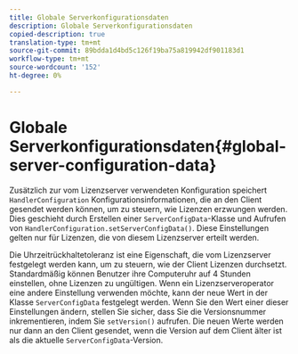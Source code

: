 ```yaml
---
title: Globale Serverkonfigurationsdaten
description: Globale Serverkonfigurationsdaten
copied-description: true
translation-type: tm+mt
source-git-commit: 89bdda1d4bd5c126f19ba75a819942df901183d1
workflow-type: tm+mt
source-wordcount: '152'
ht-degree: 0%

---
```



# Globale Serverkonfigurationsdaten{#global-server-configuration-data}

Zusätzlich zur vom Lizenzserver verwendeten Konfiguration speichert `HandlerConfiguration` Konfigurationsinformationen, die an den Client gesendet werden können, um zu steuern, wie Lizenzen erzwungen werden. Dies geschieht durch Erstellen einer `ServerConfigData`-Klasse und Aufrufen von `HandlerConfiguration.setServerConfigData()`. Diese Einstellungen gelten nur für Lizenzen, die von diesem Lizenzserver erteilt werden.

Die Uhrzeitrückhaltetoleranz ist eine Eigenschaft, die vom Lizenzserver festgelegt werden kann, um zu steuern, wie der Client Lizenzen durchsetzt. Standardmäßig können Benutzer ihre Computeruhr auf 4 Stunden einstellen, ohne Lizenzen zu ungültigen. Wenn ein Lizenzserveroperator eine andere Einstellung verwenden möchte, kann der neue Wert in der Klasse `ServerConfigData` festgelegt werden. Wenn Sie den Wert einer dieser Einstellungen ändern, stellen Sie sicher, dass Sie die Versionsnummer inkrementieren, indem Sie `setVersion()` aufrufen. Die neuen Werte werden nur dann an den Client gesendet, wenn die Version auf dem Client älter ist als die aktuelle `ServerConfigData`-Version.
